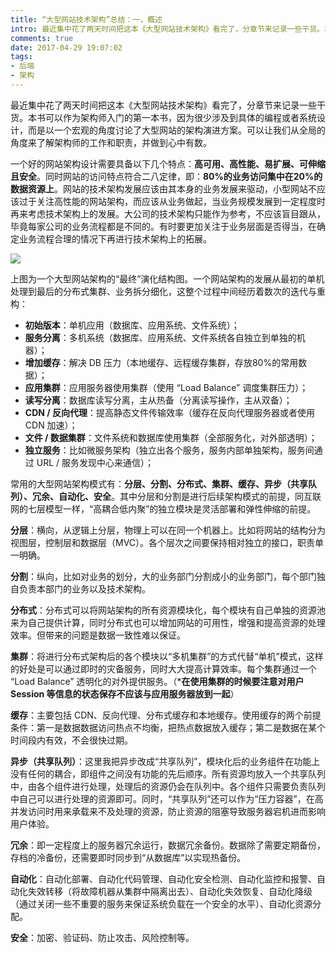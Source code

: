 ```yaml
---
title: “大型网站技术架构”总结：一，概述
intro: 最近集中花了两天时间把这本《大型网站技术架构》看完了，分章节来记录一些干货。本书可以作为架构师入门的第一本书，因为很少涉及到具体的编程或者系统设计，而是以一个宏观的角度讨论了大型网站的架构演进方案。可以让我们从全局的角度来了解架构师的工作和职责，并做到心中有数。
comments: true
date: 2017-04-29 19:07:02
tags:
- 后端
- 架构
---
```



最近集中花了两天时间把这本《大型网站技术架构》看完了，分章节来记录一些干货。本书可以作为架构师入门的第一本书，因为很少涉及到具体的编程或者系统设计，而是以一个宏观的角度讨论了大型网站的架构演进方案。可以让我们从全局的角度来了解架构师的工作和职责，并做到心中有数。

一个好的网站架构设计需要具备以下几个特点：**高可用、高性能、易扩展、可伸缩且安全**。同时网站的访问特点符合二八定律，即：**80%的业务访问集中在20%的数据资源上**。网站的技术架构发展应该由其本身的业务发展来驱动，小型网站不应该过于关注高性能的网站架构，而应该从业务做起，当业务规模发展到一定程度时再来考虑技术架构上的发展。大公司的技术架构只能作为参考，不应该盲目跟从，毕竟每家公司的业务流程都是不同的。有时要更加关注于业务层面是否得当，在确定业务流程合理的情况下再进行技术架构上的拓展。

![](1.jpg)

上图为一个大型网站架构的“最终”演化结构图。一个网站架构的发展从最初的单机处理到最后的分布式集群、业务拆分细化，这整个过程中间经历着数次的迭代与重构：

* **初始版本**：单机应用（数据库、应用系统、文件系统）；
* **服务分离**：多机系统（数据库、应用系统、文件系统各自独立到单独的机器）；
* **增加缓存**：解决 DB 压力（本地缓存、远程缓存集群，存放80%的常用数据）；
* **应用集群**：应用服务器使用集群（使用 “Load Balance” 调度集群压力）；
* **读写分离**：数据库读写分离，主从热备（分离读写操作，主从双备）；
* **CDN / 反向代理**：提高静态文件传输效率（缓存在反向代理服务器或者使用 CDN 加速）；
* **文件 / 数据集群**：文件系统和数据库使用集群（全部服务化，对外部透明）；
* **独立服务**：比如微服务架构（独立出各个服务，服务内部单独架构，服务间通过 URL / 服务发现中心来通信）；

常用的大型网站架构模式有：**分层、分割、分布式、集群、缓存、异步（共享队列）、冗余、自动化、安全**。其中分层和分割是进行后续架构模式的前提，同互联网的七层模型一样，“高耦合低内聚”的独立模块是灵活部署和弹性伸缩的前提。

**分层**：横向，从逻辑上分层，物理上可以在同一个机器上。比如将网站的结构分为视图层，控制层和数据层（MVC）。各个层次之间要保持相对独立的接口，职责单一明确。

**分割**：纵向，比如对业务的划分，大的业务部门分割成小的业务部门，每个部门独自负责本部门的业务以及技术架构。

**分布式**：分布式可以将网站架构的所有资源模块化，每个模块有自己单独的资源池来为自己提供计算，同时分布式也可以增加网站的可用性，增强和提高资源的处理效率。但带来的问题是数据一致性难以保证。

**集群**：将进行分布式架构后的各个模块以“多机集群”的方式代替“单机”模式，这样的好处是可以通过即时的灾备服务，同时大大提高计算效率。每个集群通过一个 “Load Balance” 透明化的对外提供服务。（***在使用集群的时候要注意对用户 Session 等信息的状态保存不应该与应用服务器放到一起**）

**缓存**：主要包括 CDN、反向代理、分布式缓存和本地缓存。使用缓存的两个前提条件：第一是数据数据访问热点不均衡，把热点数据放入缓存；第二是数据在某个时间段内有效，不会很快过期。

**异步（共享队列）**：这里我把异步改成“共享队列”，模块化后的业务组件在功能上没有任何的耦合，即组件之间没有功能的先后顺序。所有资源均放入一个共享队列中，由各个组件进行处理，处理后的资源仍会在队列中。各个组件只需要负责队列中自己可以进行处理的资源即可。同时，“共享队列”还可以作为“压力容器”，在高并发访问时用来承载来不及处理的资源，防止资源的阻塞导致服务器宕机进而影响用户体验。

**冗余**：即一定程度上的服务器冗余运行，数据冗余备份。数据除了需要定期备份，存档的冷备份，还需要即时同步到“从数据库”以实现热备份。

**自动化**：自动化部署、自动化代码管理、自动化安全检测、自动化监控和报警、自动化失效转移（将故障机器从集群中隔离出去）、自动化失效恢复、自动化降级（通过关闭一些不重要的服务来保证系统负载在一个安全的水平）、自动化资源分配。

**安全**：加密、验证码、防止攻击、风险控制等。
